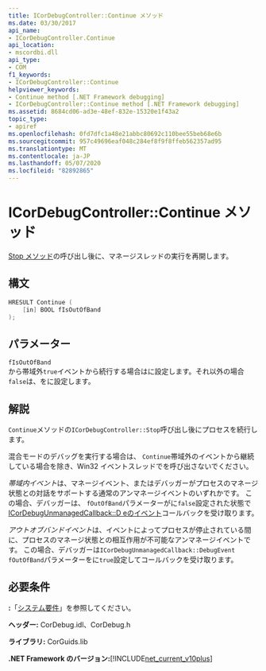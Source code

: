 ```yaml
---
title: ICorDebugController::Continue メソッド
ms.date: 03/30/2017
api_name:
- ICorDebugController.Continue
api_location:
- mscordbi.dll
api_type:
- COM
f1_keywords:
- ICorDebugController::Continue
helpviewer_keywords:
- Continue method [.NET Framework debugging]
- ICorDebugController::Continue method [.NET Framework debugging]
ms.assetid: 8684cd06-ad3e-48ef-832e-15320e1f43a2
topic_type:
- apiref
ms.openlocfilehash: 0fd7dfc1a48e21abbc80692c110bee55beb68e6b
ms.sourcegitcommit: 957c49696eaf048c284ef8f9f8ffeb562357ad95
ms.translationtype: MT
ms.contentlocale: ja-JP
ms.lasthandoff: 05/07/2020
ms.locfileid: "82892865"
---
```

# <a name="icordebugcontrollercontinue-method"></a>ICorDebugController::Continue メソッド

[Stop メソッド](icordebugcontroller-stop-method.md)の呼び出し後に、マネージスレッドの実行を再開します。

## <a name="syntax"></a>構文

```cpp
HRESULT Continue (
    [in] BOOL fIsOutOfBand
);
```

## <a name="parameters"></a>パラメーター

`fIsOutOfBand`  
から帯域外`true`イベントから続行する場合はに設定します。それ以外の場合`false`は、をに設定します。

## <a name="remarks"></a>解説

`Continue`メソッドの`ICorDebugController::Stop`呼び出し後にプロセスを続行します。

混合モードのデバッグを実行する場合は、 `Continue`帯域外のイベントから継続している場合を除き、Win32 イベントスレッドでを呼び出さないでください。

*帯域内イベント*は、マネージイベント、またはデバッガーがプロセスのマネージ状態との対話をサポートする通常のアンマネージイベントのいずれかです。 この場合、デバッガーは、 `fOutOfBand`パラメーターがに`false`設定された状態で[ICorDebugUnmanagedCallback::D eのイベント](icordebugunmanagedcallback-debugevent-method.md)コールバックを受け取ります。

*アウトオブバンドイベント*は、イベントによってプロセスが停止されている間に、プロセスのマネージ状態との相互作用が不可能なアンマネージイベントです。 この場合、デバッガーは`ICorDebugUnmanagedCallback::DebugEvent` `fOutOfBand`パラメーターをに`true`設定してコールバックを受け取ります。

## <a name="requirements"></a>必要条件

**:**「[システム要件](../../get-started/system-requirements.md)」を参照してください。

**ヘッダー:** CorDebug.idl、CorDebug.h

**ライブラリ:** CorGuids.lib

**.NET Framework のバージョン:**[!INCLUDE[net_current_v10plus](../../../../includes/net-current-v10plus-md.md)]

